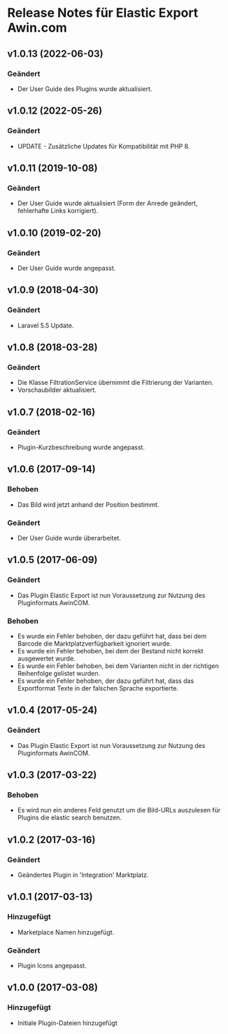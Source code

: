 # Release Notes für Elastic Export Awin.com

## v1.0.13 (2022-06-03)

### Geändert
- Der User Guide des Plugins wurde aktualisiert.

## v1.0.12 (2022-05-26)

### Geändert
- UPDATE - Zusätzliche Updates für Kompatibilität mit PHP 8.

## v1.0.11 (2019-10-08)

### Geändert
- Der User Guide wurde aktualisiert (Form der Anrede geändert, fehlerhafte Links korrigiert).

## v1.0.10 (2019-02-20)

### Geändert
- Der User Guide wurde angepasst.

## v1.0.9 (2018-04-30)

### Geändert
- Laravel 5.5 Update.

## v1.0.8 (2018-03-28)

### Geändert
- Die Klasse FiltrationService übernimmt die Filtrierung der Varianten.
- Vorschaubilder aktualisiert.

## v1.0.7 (2018-02-16)

### Geändert
- Plugin-Kurzbeschreibung wurde angepasst.

## v1.0.6 (2017-09-14)

### Behoben
- Das Bild wird jetzt anhand der Position bestimmt.

### Geändert
- Der User Guide wurde überarbeitet.

## v1.0.5 (2017-06-09)

### Geändert
- Das Plugin Elastic Export ist nun Voraussetzung zur Nutzung des Pluginformats AwinCOM.

### Behoben
- Es wurde ein Fehler behoben, der dazu geführt hat, dass bei dem Barcode die Marktplatzverfügbarkeit ignoriert wurde.
- Es wurde ein Fehler behoben, bei dem der Bestand nicht korrekt ausgewertet wurde.
- Es wurde ein Fehler behoben, bei dem Varianten nicht in der richtigen Reihenfolge gelistet wurden.
- Es wurde ein Fehler behoben, der dazu geführt hat, dass das Exportformat Texte in der falschen Sprache exportierte.

## v1.0.4 (2017-05-24)

### Geändert
- Das Plugin Elastic Export ist nun Voraussetzung zur Nutzung des Pluginformats AwinCOM.

## v1.0.3 (2017-03-22)

### Behoben
- Es wird nun ein anderes Feld genutzt um die Bild-URLs auszulesen für Plugins die elastic search benutzen.

## v1.0.2 (2017-03-16)

### Geändert
- Geändertes Plugin in 'Integration' Marktplatz.

## v1.0.1 (2017-03-13)

### Hinzugefügt
- Marketplace Namen hinzugefügt.

### Geändert
- Plugin Icons angepasst.

## v1.0.0 (2017-03-08)

### Hinzugefügt
- Initiale Plugin-Dateien hinzugefügt
